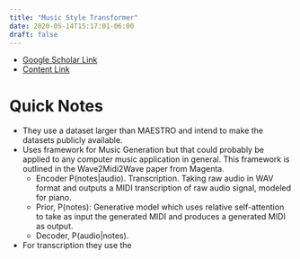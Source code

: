 ```yaml
---
title: "Music Style Transformer"
date: 2020-05-14T15:17:01-06:00
draft: false
---
```


* [Google Scholar Link](https://scholar.google.com/scholar?hl=en&as_sdt=0%2C45&q=Music+Style+Transformer&btnG=)
* [Content Link](https://csce.ucmss.com/cr/books/2019/LFS/CSREA2019/ICA7029.pdf)

# Quick Notes
* They use a dataset larger than MAESTRO and intend to make the datasets publicly available. 
* Uses framework for Music Generation but that could probably be applied to any computer music application in general. This framework is outlined in the Wave2Midi2Wave paper from Magenta. 
    * Encoder P(notes|audio). Transcription. Taking raw audio in WAV format and outputs a MIDI transcription of raw audio signal, modeled for piano. 
    * Prior, P(notes): Generative model which uses relative self-attention to take as input the generated MIDI and produces a generated MIDI as output. 
    * Decoder, P(audio|notes). 
* For transcription they use the 